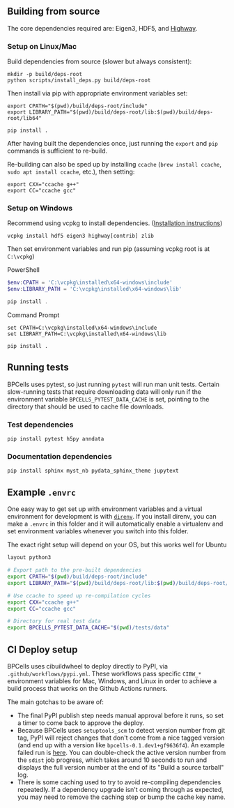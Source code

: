 ## Building from source

The core dependencies required are: Eigen3, HDF5, and [Highway](https://github.com/google/highway/).

### Setup on Linux/Mac

Build dependencies from source (slower but always consistent):
```shell
mkdir -p build/deps-root
python scripts/install_deps.py build/deps-root
```

Then install via pip with appropriate environment variables set:
```shell
export CPATH="$(pwd)/build/deps-root/include"
export LIBRARY_PATH="$(pwd)/build/deps-root/lib:$(pwd)/build/deps-root/lib64"

pip install .
```

After having built the dependencies once, just running the `export` and `pip` commands is sufficient to re-build.

Re-building can also be sped up by installing `ccache` (`brew install ccache`, `sudo apt install ccache`, etc.), then setting:
```shell
export CXX="ccache g++"
export CC="ccache gcc"
```

### Setup on Windows

Recommend using vcpkg to install dependencies. ([Installation instructions](https://learn.microsoft.com/en-us/vcpkg/get_started/get-started?pivots=shell-cmd#1---set-up-vcpkg))

```shell
vcpkg install hdf5 eigen3 highway[contrib] zlib 
```

Then set environment variables and run pip (assuming vcpkg root is at `C:\vcpkg`)

PowerShell
```powershell
$env:CPATH = 'C:\vcpkg\installed\x64-windows\include'
$env:LIBRARY_PATH = 'C:\vcpkg\installed\x64-windows\lib'

pip install .
```

Command Prompt
```shell
set CPATH=C:\vcpkg\installed\x64-windows\include
set LIBRARY_PATH=C:\vcpkg\installed\x64-windows\lib

pip install .
```

## Running tests
BPCells uses pytest, so just running `pytest` will run man unit tests.
Certain slow-running tests that require downloading data will only run if
the environment variable `BPCELLS_PYTEST_DATA_CACHE` is set, pointing to the
directory that should be used to cache file downloads.

### Test dependencies

`pip install pytest h5py anndata`


### Documentation dependencies

`pip install sphinx myst_nb pydata_sphinx_theme jupytext`

## Example `.envrc`

One easy way to get set up with environment variables and a virtual environment for development is
with [`direnv`](https://direnv.net/). If you install direnv, you can make a `.envrc` in this folder
and it will automatically enable a virtualenv and set environment variables whenever you switch
into this folder.

The exact right setup will depend on your OS, but this works well for Ubuntu
```bash
layout python3

# Export path to the pre-built dependencies
export CPATH="$(pwd)/build/deps-root/include"
export LIBRARY_PATH="$(pwd)/build/deps-root/lib:$(pwd)/build/deps-root/lib64"

# Use ccache to speed up re-compilation cycles
export CXX="ccache g++"
export CC="ccache gcc"

# Directory for real test data
export BPCELLS_PYTEST_DATA_CACHE="$(pwd)/tests/data"
```

## CI Deploy setup

BPCells uses cibuildwheel to deploy directly to PyPI, via `.github/workflows/pypi.yml`. These workflows
pass specific `CIBW_*` environment variables for Mac, Windows, and Linux in order to achieve a build process
that works on the Github Actions runners.

The main gotchas to be aware of:
- The final PyPI publish step needs manual approval before it runs, so set a timer to come back to approve
  the deploy.
- Because BPCells uses `setuptools_scm` to detect version number from git tag, PyPI will reject changes that
  don't come from a nice tagged version (and end up with a version like `bpcells-0.1.dev1+gf9636f4`). An example
  failed run is [here](https://github.com/bpcells/BPCells/actions/runs/10544359618). You can
  double-check the active version number from the `sdist` job progress, which takes around 10 seconds to run
  and displays the full version number at the end of its "Build a source tarball" log.
- There is some caching used to try to avoid re-compiling dependencies repeatedly. If a dependency upgrade
  isn't coming through as expected, you may need to remove the caching step or bump the cache key name.

